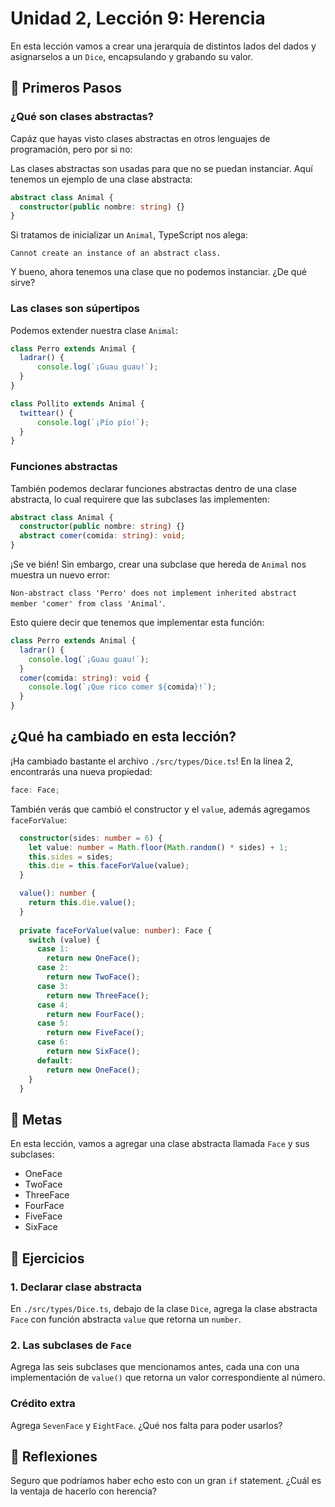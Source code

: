 # Unidad 2, Lección 9: Herencia

En esta lección vamos a crear una jerarquía de distintos lados del dados y asignarselos a un `Dice`, encapsulando y grabando su valor.

## 🐾 Primeros Pasos

### ¿Qué son clases abstractas?

Capáz que hayas visto clases abstractas en otros lenguajes de programación, pero por si no:

Las clases abstractas son usadas para que no se puedan instanciar. Aquí tenemos un ejemplo de una clase abstracta:

```typescript
abstract class Animal {
  constructor(public nombre: string) {}
}
```

Si tratamos de inicializar un `Animal`, TypeScript nos alega:

`Cannot create an instance of an abstract class.`

Y bueno, ahora tenemos una clase que no podemos instanciar. ¿De qué sirve?

### Las clases son súpertipos

Podemos extender nuestra clase `Animal`:

```typescript
class Perro extends Animal {
  ladrar() {
      console.log(`¡Guau guau!`);
  }
}

class Pollito extends Animal {
  twittear() {
      console.log(`¡Pío pío!`);
  }
}
```

### Funciones abstractas

También podemos declarar funciones abstractas dentro de una clase abstracta, lo cual requirere que las subclases las implementen:

```typescript
abstract class Animal {
  constructor(public nombre: string) {}
  abstract comer(comida: string): void;
}
```

¡Se ve bién! Sin embargo, crear una subclase que hereda de `Animal` nos muestra un nuevo error:

`Non-abstract class 'Perro' does not implement inherited abstract member 'comer' from class 'Animal'`.

Esto quiere decir que tenemos que implementar esta función:

```typescript
class Perro extends Animal {
  ladrar() {
    console.log(`¡Guau guau!`);
  }
  comer(comida: string): void {
    console.log(`¡Que rico comer ${comida}!`);
  }
}
```

## ¿Qué ha cambiado en esta lección?

¡Ha cambiado bastante el archivo `./src/types/Dice.ts`! En la línea 2, encontrarás una nueva propiedad:

```typescript
face: Face;
```

También verás que cambió el constructor y el `value`, además agregamos `faceForValue`:

```typescript
  constructor(sides: number = 6) {
    let value: number = Math.floor(Math.random() * sides) + 1;
    this.sides = sides;
    this.die = this.faceForValue(value);
  }

  value(): number {
    return this.die.value();
  }
  
  private faceForValue(value: number): Face {
    switch (value) {
      case 1:
        return new OneFace();
      case 2:
        return new TwoFace();
      case 3:
        return new ThreeFace();
      case 4:
        return new FourFace();
      case 5:
        return new FiveFace();
      case 6:
        return new SixFace();
      default:
        return new OneFace();
    }
  }
```


## 🥅 Metas

En esta lección, vamos a agregar una clase abstracta llamada `Face` y sus subclases:

- OneFace
- TwoFace
- ThreeFace
- FourFace
- FiveFace
- SixFace

## 🤸 Ejercicios

### 1. Declarar clase abstracta

En `./src/types/Dice.ts`, debajo de la clase `Dice`, agrega la clase abstracta `Face` con función abstracta `value` que retorna un `number`.

### 2. Las subclases de `Face`

Agrega las seis subclases que mencionamos antes, cada una con una implementación de `value()` que retorna un valor correspondiente al número.

### Crédito extra

Agrega `SevenFace` y `EightFace`. ¿Qué nos falta para poder usarlos?

## 🤔 Reflexiones

Seguro que podríamos haber echo esto con un gran `if` statement. ¿Cuál es la ventaja de hacerlo con herencia?
